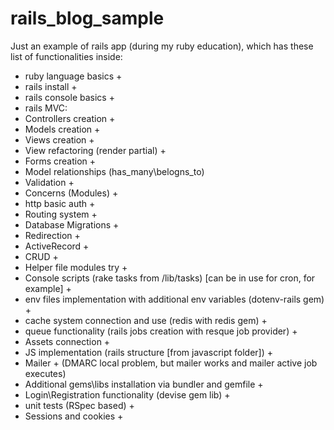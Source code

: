# rails_blog_sample
Just an example of rails app (during my ruby education), which has these list of functionalities inside:

* ruby language basics +
* rails install +
* rails console basics +
* rails MVC:
* 	Controllers creation +
* 	Models creation +
* 	Views creation +
* View refactoring (render partial) +
* Forms creation +
* Model relationships (has_many\belogns_to)
* Validation +
* Concerns (Modules) +
* http basic auth +
* Routing system +
* Database Migrations +
* Redirection +
* ActiveRecord +
* CRUD +
* Helper file modules try +
* Console scripts (rake tasks from /lib/tasks) [can be in use for cron, for example] +
* env files implementation with additional env variables (dotenv-rails gem) +
* cache system connection and use (redis with redis gem) +
* queue functionality (rails jobs creation with resque job provider) +
* Assets connection +
* JS implementation (rails structure [from javascript folder]) +
* Mailer + (DMARC local problem, but mailer works and mailer active job executes)
* Additional gems\libs installation via bundler and gemfile +
* Login\Registration functionality (devise gem lib) +
* unit tests (RSpec based) +
* Sessions and cookies +
